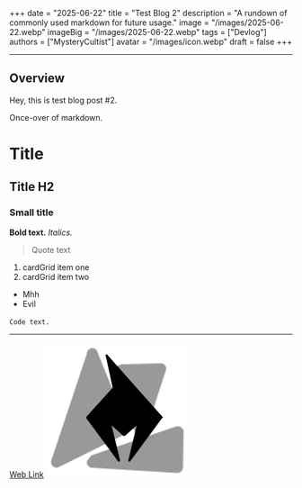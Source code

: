 +++
date = "2025-06-22"
title = "Test Blog 2"
description = "A rundown of commonly used markdown for future usage."
image = "/images/2025-06-22.webp"
imageBig = "/images/2025-06-22.webp"
tags = ["Devlog"]
authors = ["MysteryCultist"]
avatar = "/images/icon.webp"
draft = false
+++

---

## Overview

Hey, this is test blog post #2.

Once-over of markdown.

# Title
## Title H2
### Small title

**Bold text.**
*Italics.*

> Quote text

1. cardGrid item one
2. cardGrid item two

- Mhh
- Evil

`Code text.`

---

[Web Link](https://mysterycultist.com)
![Image](/images/icon.webp)
